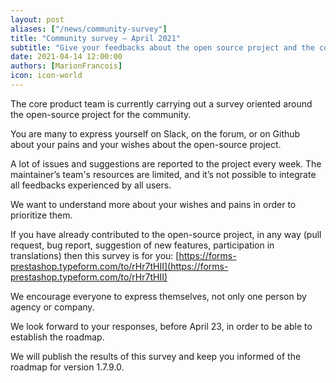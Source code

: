 ```yaml
---
layout: post
aliases: ["/news/community-survey"]
title: "Community survey – April 2021"
subtitle: "Give your feedbacks about the open source project and the contributions"
date: 2021-04-14 12:00:00
authors: [MarionFrancois]
icon: icon-world
---
```


The core product team is currently carrying out a survey oriented around the open-source project for the community.

You are many to express yourself on Slack, on the forum, or on Github about your pains and your wishes about the open-source project.

A lot of issues and suggestions are reported to the project every week. The maintainer’s team's resources are limited, and it’s not possible to integrate all feedbacks experienced by all users.

We want to understand more about your wishes and pains in order to prioritize them.

If you have already contributed to the open-source project, in any way (pull request, bug report, suggestion of new features, participation in translations) then this survey is for you: [https://forms-prestashop.typeform.com/to/rHr7tHII](https://forms-prestashop.typeform.com/to/rHr7tHII)

We encourage everyone to express themselves, not only one person by agency or company.

We look forward to your responses, before April 23, in order to be able to establish the roadmap.

We will publish the results of this survey and keep you informed of the roadmap for version 1.7.9.0.
